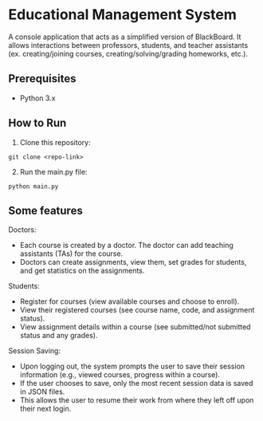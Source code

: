 # Educational Management System
A console application that acts as a simplified version of BlackBoard. It allows interactions between professors, students, and teacher assistants (ex. creating/joining courses, creating/solving/grading homeworks, etc.).

## Prerequisites
- Python 3.x
  
## How to Run

1. Clone this repository:
```
git clone <repo-link>
```
2. Run the main.py file:
```
python main.py
```

## Some features
Doctors:
* Each course is created by a doctor. The doctor can add teaching assistants (TAs) for the course.
* Doctors can create assignments, view them, set grades for students, and get statistics on the assignments.

Students:
* Register for courses (view available courses and choose to enroll).
* View their registered courses (see course name, code, and assignment status).
* View assignment details within a course (see submitted/not submitted status and any grades).

Session Saving:
* Upon logging out, the system prompts the user to save their session information (e.g., viewed courses, progress within a course).
* If the user chooses to save, only the most recent session data is saved in JSON files.
* This allows the user to resume their work from where they left off upon their next login.
